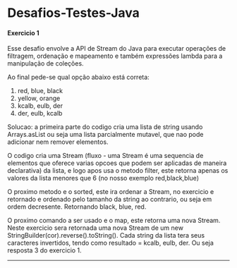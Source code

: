 # Desafios-Testes-Java

<h4>Exercicio 1</h4>
<p>Esse desafio envolve a API de Stream do Java para executar operações de filtragem, ordenação e mapeamento e também expressões lambda para a manipulação de coleções.</p>
<p>Ao final pede-se qual opção abaixo está correta:</p>
<ol>
  <li>red, blue, black</li>
  <li>yellow, orange</li>
 <li>kcalb, eulb, der</li>
  <li>der, eulb, kcalb</li>
</ol>

<p>Solucao: a primeira parte do codigo cria uma lista de <emph>string</emph> usando <emph>Arrays.asList</emph> ou seja uma lista parcialmente mutavel, que nao pode adicionar nem remover elementos.</p>
<p>O codigo cria uma <emph>Stream</emph> (fluxo - uma <emph>Stream</emph> é uma sequencia de elementos que oferece varias opcoes que podem ser aplicadas de maneira declarativa) da lista, e logo apos usa o metodo <emph>filter</emph>, este retorna apenas os valores da lista menores que 6 (no nosso exemplo red,black,blue)</p>
<p>O proximo metodo e o <emph>sorted</emph>, este ira ordenar a <emph>Stream</emph>, no exercicio e retornado e ordenado pelo tamanho da <emph>string</emph> ao contrario, ou seja em ordem decresente. Retornando black, blue, red.</p>
<p>O proximo comando a ser usado e o <emph>map</emph>, este retorna uma nova <emph>Stream</emph>. Neste exercicio sera retornada uma nova <emph>Stream</emph> de um <emph>new StringBuilder(cor).reverse().toString()</emph>. Cada <emph>string</emph> da lista tera seus caracteres invertidos, tendo como resultado = kcalb, eulb, der. Ou seja resposta 3 do exercicio 1.</p>

<hr>
